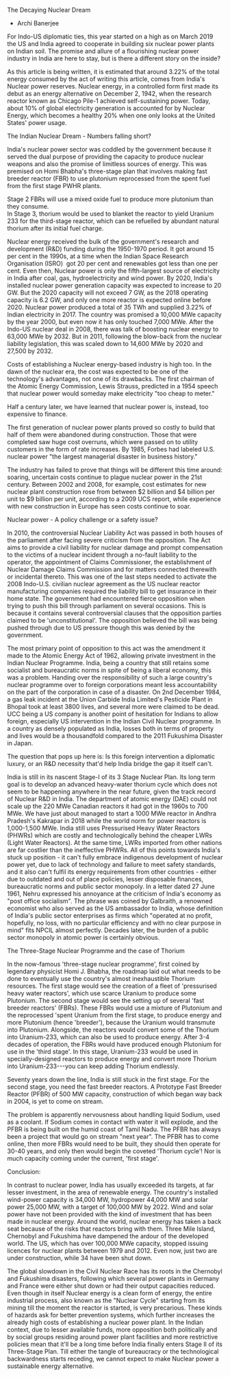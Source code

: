 The Decaying Nuclear Dream

-   Archi Banerjee

For Indo-US diplomatic ties, this year started on a high as on March 2019  the US and India agreed to cooperate in building six nuclear power plants on Indian soil. The promise and allure of a flourishing nuclear power industry in India are here to stay, but is there a different story on the inside?

As this article is being written, it is estimated that around 3.22% of the total energy consumed by the act of writing this article, comes from India's Nuclear power reserves. Nuclear energy, in a controlled form first made its debut as an energy alternative on December 2, 1942, when the research reactor known as Chicago Pile-1 achieved self-sustaining power. Today, about 10% of global electricity generation is accounted for by Nuclear Energy, which becomes a healthy 20% when one only looks at the United States' power usage.

The Indian Nuclear Dream - Numbers falling short?

India's nuclear power sector was coddled by the government because it served the dual purpose of providing the capacity to produce nuclear weapons and also the promise of limitless sources of energy. This was premised on Homi Bhabha's three-stage plan that involves making fast breeder reactor (FBR) to use plutonium reprocessed from the spent fuel from the first stage PWHR plants.

Stage 2 FBRs will use a mixed oxide fuel to produce more plutonium than they consume.\
In Stage 3, thorium would be used to blanket the reactor to yield Uranium 233 for the third-stage reactor, which can be refuelled by abundant natural thorium after its initial fuel charge.

Nuclear energy received the bulk of the government's research and development (R&D) funding during the 1950-1970 period. It got around 15 per cent in the 1990s, at a time when the Indian Space Research Organisation (ISRO)  got 20 per cent and renewables got less than one per cent. Even then, Nuclear power is only the fifth-largest source of electricity in India after coal, gas, hydroelectricity and wind power. By 2020, India's installed nuclear power generation capacity was expected to increase to 20 GW. But the 2020 capacity will not exceed 7 GW, as the 2018 operating capacity is 6.2 GW, and only one more reactor is expected online before 2020. Nuclear power produced a total of 35 TWh and supplied 3.22% of Indian electricity in 2017. The country was promised a 10,000 MWe capacity by the year 2000, but even now it has only touched 7,000 MWe. After the Indo-US nuclear deal in 2008, there was talk of boosting nuclear energy to 63,000 MWe by 2032. But in 2011, following the blow-back from the nuclear liability legislation, this was scaled down to 14,600 MWe by 2020 and 27,500 by 2032.

Costs of establishing a Nuclear energy-based industry is high too. In the dawn of the nuclear era, the cost was expected to be one of the technology's advantages, not one of its drawbacks. The first chairman of the Atomic Energy Commission, Lewis Strauss, predicted in a 1954 speech that nuclear power would someday make electricity "too cheap to meter."

Half a century later, we have learned that nuclear power is, instead, too expensive to finance.

The first generation of nuclear power plants proved so costly to build that half of them were abandoned during construction. Those that were completed saw huge cost overruns, which were passed on to utility customers in the form of rate increases. By 1985, Forbes had labeled U.S. nuclear power "the largest managerial disaster in business history."

The industry has failed to prove that things will be different this time around: soaring, uncertain costs continue to plague nuclear power in the 21st century. Between 2002 and 2008, for example, cost estimates for new nuclear plant construction rose from between $2 billion and $4 billion per unit to $9 billion per unit, according to a 2009 UCS report, while experience with new construction in Europe has seen costs continue to soar.

Nuclear power - A policy challenge or a safety issue?

In 2010, the controversial Nuclear Liability Act was passed in both houses of the parliament after facing severe criticism from the opposition. The Act aims to provide a civil liability for nuclear damage and prompt compensation to the victims of a nuclear incident through a no-fault liability to the operator, the appointment of Claims Commissioner, the establishment of Nuclear Damage Claims Commission and for matters connected therewith or incidental thereto. This was one of the last steps needed to activate the 2008 Indo-U.S. civilian nuclear agreement as the US nuclear reactor manufacturing companies required the liability bill to get insurance in their home state. The government had encountered fierce opposition when trying to push this bill through parliament on several occasions. This is because it contains several controversial clauses that the opposition parties claimed to be 'unconstitutional'. The opposition believed the bill was being pushed through due to US pressure though this was denied by the government.

The most primary point of opposition to this act was the amendment it made to the Atomic Energy Act of 1962, allowing private investment in the Indian Nuclear Programme. India, being a country that still retains some socialist and bureaucratic norms in spite of being a liberal economy, this was a problem. Handing over the responsibility of such a large country's nuclear programme over to foreign corporations meant less accountability on the part of the corporation in case of a disaster. On 2nd December 1984, a gas leak incident at the Union Carbide India Limited's Pesticide Plant in Bhopal took at least 3800 lives, and several more were claimed to be dead. UCC being a US company is another point of hesitation for Indians to allow foreign, especially US intervention in the Indian Civil Nuclear programme. In a country as densely populated as India, losses both in terms of property and lives would be a thousandfold compared to the 2011 Fukushima Disaster in Japan.

The question that pops up here is: Is this foreign intervention a diplomatic luxury, or an R&D necessity that'd help India bridge the gap it itself can't. 

India is still in its nascent Stage-I of its 3 Stage Nuclear Plan. Its long term goal is to develop an advanced heavy-water thorium cycle which does not seem to be happening anywhere in the near future, given the track record of Nuclear R&D in India. The department of atomic energy (DAE) could not scale up the 220 MWe Canadian reactors it had got in the 1960s to 700 MWe. We have just about managed to start a 1000 MWe reactor in Andhra Pradesh's Kakrapar in 2018 while the world norm for power reactors is 1,000-1,500 MWe. India still uses Pressurised Heavy Water Reactors (PHWRs) which are costly and technologically behind the cheaper LWRs (Light Water Reactors). At the same time, LWRs imported from other nations are far costlier than the ineffective PHWRs. All of this points towards India's stuck up position - it can't fully embrace indigenous development of nuclear power yet, due to lack of technology and failure to meet safety standards, and it also can't fulfil its energy requirements from other countries - either due to outdated and out of place policies, lesser disposable finances, bureaucratic norms and public sector monopoly. In a letter dated 27 June 1961, Nehru expressed his annoyance at the criticism of India's economy as "post office socialism". The phrase was coined by Galbraith, a renowned economist who also served as the US ambassador to India, whose definition of India's public sector enterprises as firms which "operated at no profit, hopefully, no loss, with no particular efficiency and with no clear purpose in mind" fits NPCIL almost perfectly. Decades later, the burden of a public sector monopoly in atomic power is certainly obvious.

The Three-Stage Nuclear Programme and the case of Thorium

In the now-famous 'three-stage nuclear programme', first coined by legendary physicist Homi J. Bhabha, the roadmap laid out what needs to be done to eventually use the country's almost inexhaustible Thorium resources. The first stage would see the creation of a fleet of 'pressurised heavy water reactors', which use scarce Uranium to produce some Plutonium. The second stage would see the setting up of several 'fast breeder reactors' (FBRs). These FBRs would use a mixture of Plutonium and the reprocessed 'spent Uranium from the first stage, to produce energy and more Plutonium (hence 'breeder'), because the Uranium would transmute into Plutonium. Alongside, the reactors would convert some of the Thorium into Uranium-233, which can also be used to produce energy. After 3-4 decades of operation, the FBRs would have produced enough Plutonium for use in the 'third stage'. In this stage, Uranium-233 would be used in specially-designed reactors to produce energy and convert more Thorium into Uranium-233---you can keep adding Thorium endlessly.

Seventy years down the line, India is still stuck in the first stage. For the second stage, you need the fast breeder reactors. A Prototype Fast Breeder Reactor (PFBR) of 500 MW capacity, construction of which began way back in 2004, is yet to come on stream.

The problem is apparently nervousness about handling liquid Sodium, used as a coolant. If Sodium comes in contact with water it will explode, and the PFBR is being built on the humid coast of Tamil Nadu. The PFBR has always been a project that would go on stream "next year". The PFBR has to come online, then more FBRs would need to be built, they should then operate for 30-40 years, and only then would begin the coveted 'Thorium cycle'! Nor is much capacity coming under the current, 'first stage'.

Conclusion:

In contrast to nuclear power, India has usually exceeded its targets, at far lesser investment, in the area of renewable energy. The country's installed wind-power capacity is 34,000 MW, hydropower 44,000 MW and solar power 25,000 MW, with a target of 100,000 MW by 2022. Wind and solar power have not been provided with the kind of investment that has been made in nuclear energy. Around the world, nuclear energy has taken a back seat because of the risks that reactors bring with them. Three Mile Island, Chernobyl and Fukushima have dampened the ardour of the developed world. The US, which has over 100,000 MWe capacity, stopped issuing licences for nuclear plants between 1979 and 2012. Even now, just two are under construction, while 34 have been shut down. 

The global slowdown in the Civil Nuclear Race has its roots in the Chernobyl and Fukushima disasters, following which several power plants in Germany and France were either shut down or had their output capacities reduced. Even though in itself Nuclear energy is a clean form of energy, the entire industrial process, also known as the "Nuclear Cycle" starting from its mining till the moment the reactor is started, is very precarious. These kinds of hazards ask for better prevention systems, which further increases the already high costs of establishing a nuclear power plant. In the Indian context, due to lesser available funds, more opposition both politically and by social groups residing around power plant facilities and more restrictive policies mean that it'll be a long time before India finally enters Stage II of its Three-Stage Plan. Till either the tangle of bureaucracy or the technological backwardness starts receding, we cannot expect to make Nuclear power a sustainable energy alternative.